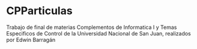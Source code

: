 # CPParticulas
Trabajo de final de materias Complementos de Informatica I y Temas Especificos de Control de la Universidad Nacional de San Juan, realizados por Edwin Barragán
